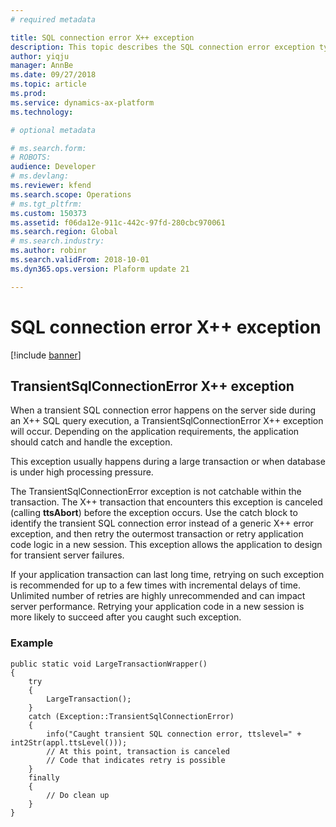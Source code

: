 ```yaml
---
# required metadata

title: SQL connection error X++ exception
description: This topic describes the SQL connection error exception types in X++.
author: yiqju
manager: AnnBe
ms.date: 09/27/2018
ms.topic: article
ms.prod: 
ms.service: dynamics-ax-platform
ms.technology: 

# optional metadata

# ms.search.form: 
# ROBOTS: 
audience: Developer
# ms.devlang: 
ms.reviewer: kfend
ms.search.scope: Operations
# ms.tgt_pltfrm: 
ms.custom: 150373
ms.assetid: f06da12e-911c-442c-97fd-280cbc970061
ms.search.region: Global
# ms.search.industry: 
ms.author: robinr
ms.search.validFrom: 2018-10-01
ms.dyn365.ops.version: Plaform update 21

---
```


# SQL connection error X++ exception

[!include [banner](../includes/banner.md)]

## TransientSqlConnectionError X++ exception
When a transient SQL connection error happens on the server side during an X++ SQL query execution, a TransientSqlConnectionError X++ exception will occur. Depending on the application requirements, the application should catch and handle the exception.

This exception usually happens during a large transaction or when database is under high processing pressure.

The TransientSqlConnectionError exception is not catchable within the transaction. The X++ transaction that encounters this exception is canceled (calling **ttsAbort**) before the exception occurs. Use the catch block to identify the transient SQL connection error instead of a generic X++ error exception, and then retry the outermost transaction or retry application code logic in a new session. This exception allows the application to design for transient server failures.

If your application transaction can last long time, retrying on such exception is recommended for up to a few times with incremental delays of time.  Unlimited number of retries are highly unrecommended and can impact server performance.  Retrying your application code in a new session is more likely to succeed after you caught such exception. 


### Example
```
public static void LargeTransactionWrapper()
{
    try
    {
        LargeTransaction();
    }
    catch (Exception::TransientSqlConnectionError)
    {
        info("Caught transient SQL connection error, ttslevel=" + int2Str(appl.ttsLevel()));
        // At this point, transaction is canceled
        // Code that indicates retry is possible
    }
    finally
    {
        // Do clean up
    }
}
```

